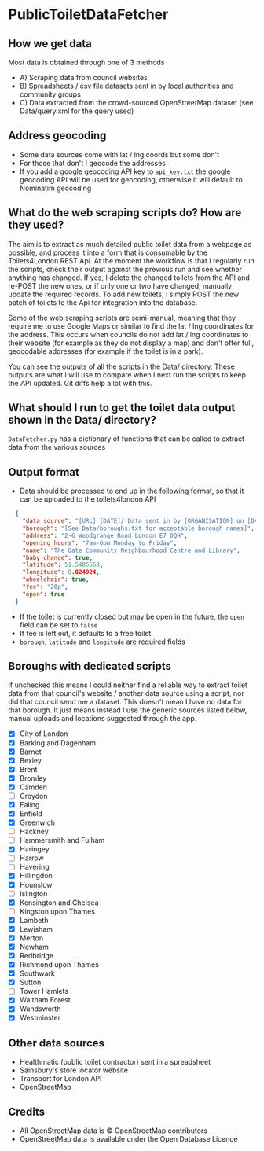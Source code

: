 # PublicToiletDataFetcher

## How we get data

Most data is obtained through one of 3 methods
- A) Scraping data from council websites
- B) Spreadsheets / csv file datasets sent in by local authorities and community groups
- C) Data extracted from the crowd-sourced OpenStreetMap dataset (see Data/query.xml for the query used)

## Address geocoding

- Some data sources come with lat / lng coords but some don't
- For those that don't I geocode the addresses
- If you add a google geocoding API key to `api_key.txt` the google geocoding API will be used for geocoding, otherwise it will default to Nominatim geocoding

## What do the web scraping scripts do? How are they used?

The aim is to extract as much detailed public toilet data from a webpage as possible, and process it into a form that is consumable by the Toilets4London REST Api.
At the moment the workflow is that I regularly run the scripts, check their output against the previous run and see whether anything has changed.
If yes, I delete the changed toilets from the API and re-POST the new ones, or if only one or two have changed, manually update the required records.
To add new toilets, I simply POST the new batch of toilets to the Api for integration into the database.

Some of the web scraping scripts are semi-manual, meaning that they require me to use Google Maps or similar to find the lat / lng coordinates for the address.
This occurs when councils do not add lat / lng coordinates to their website (for example as they do not display a map) and don't offer full, geocodable addresses (for example if the toilet is in a park).

You can see the outputs of all the scripts in the Data/ directory. These outputs are what I will use to compare when I next run the scripts to keep the API updated. Git diffs help a lot with this.

## What should I run to get the toilet data output shown in the Data/ directory?

`DataFetcher.py` has a dictionary of functions that can be called to extract data from the various sources

## Output format

- Data should be processed to end up in the following format, so that it can be uploaded to the toilets4london API

```json
  {
    "data_source": "[URL] [DATE]/ Data sent in by [ORGANISATION] on [DATE]",
    "borough": "[See Data/boroughs.txt for acceptable borough names]",
    "address": "2-6 Woodgrange Road London E7 0QH",
    "opening_hours": "7am-6pm Monday to Friday",
    "name": "The Gate Community Neighbourhood Centre and Library",
    "baby_change": true,
    "latitude": 51.5485568,
    "longitude": 0.024924,
    "wheelchair": true,
    "fee": "20p",
    "open": true
  }
```

- If the toilet is currently closed but may be open in the future, the `open` field can be set to `false`
- If fee is left out, it defaults to a free toilet
- `borough`, `latitude` and `longitude` are required fields

## Boroughs with dedicated scripts

If unchecked this means I could neither find a reliable way to extract toilet data from that council's website / another data source using a script, nor did that council send me a dataset.
This doesn't mean I have no data for that borough. It just means instead I use the generic sources listed below, manual uploads and locations suggested through the app.

- [x] City of London
- [x] Barking and Dagenham
- [x] Barnet
- [x] Bexley
- [x] Brent
- [x] Bromley
- [x] Camden
- [ ] Croydon
- [x] Ealing
- [x] Enfield
- [x] Greenwich
- [ ] Hackney
- [ ] Hammersmith and Fulham
- [x] Haringey
- [ ] Harrow
- [ ] Havering
- [x] Hillingdon
- [x] Hounslow
- [ ] Islington
- [x] Kensington and Chelsea
- [ ] Kingston upon Thames
- [x] Lambeth
- [x] Lewisham
- [x] Merton
- [x] Newham
- [x] Redbridge
- [x] Richmond upon Thames
- [x] Southwark
- [x] Sutton
- [ ] Tower Hamlets
- [x] Waltham Forest
- [x] Wandsworth
- [x] Westminster

## Other data sources

- Healthmatic (public toilet contractor) sent in a spreadsheet
- Sainsbury's store locator website
- Transport for London API
- OpenStreetMap

## Credits

- All OpenStreetMap data is © OpenStreetMap contributors
- OpenStreetMap data is available under the Open Database Licence